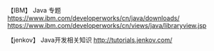 【IBM】
Java 专题
https://www.ibm.com/developerworks/cn/java/downloads/
https://www.ibm.com/developerworks/cn/views/java/libraryview.jsp

【jenkov】
Java开发相关知识
http://tutorials.jenkov.com/

